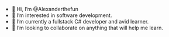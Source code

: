 - 👋 Hi, I’m @Alexanderthefun
- 👀 I’m interested in software development.
- 🌱 I’m currently a fullstack C# developer and avid learner.
- 💞️ I’m looking to collaborate on anything that will help me learn.


<!---
Alexanderthefun/Alexanderthefun is a ✨ special ✨ repository because its `README.md` (this file) appears on your GitHub profile.
You can click the Preview link to take a look at your changes.
--->
